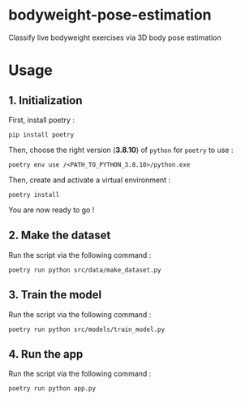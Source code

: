 bodyweight-pose-estimation
==============================

Classify live bodyweight exercises via 3D body pose estimation

# Usage

## 1. Initialization

First, install poetry :
```
pip install poetry
```

Then, choose the right version (**3.8.10**) of `python` for `poetry` to use :
```
poetry env use /<PATH_TO_PYTHON_3.8.10>/python.exe
```

Then, create and activate a virtual environment :
```
poetry install
```

You are now ready to go !

## 2. Make the dataset

Run the script via the following command :
```
poetry run python src/data/make_dataset.py
```

## 3. Train the model

Run the script via the following command :
```
poetry run python src/models/train_model.py
```

## 4. Run the app

Run the script via the following command :
```
poetry run python app.py
```